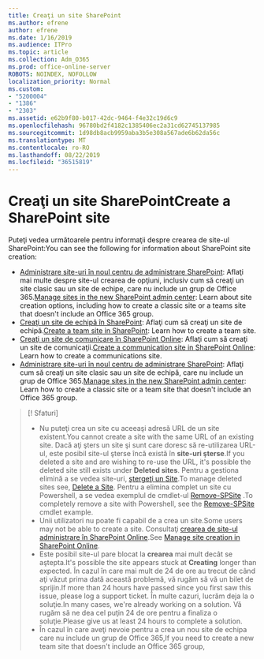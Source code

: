 ```yaml
---
title: Creaţi un site SharePoint
ms.author: efrene
author: efrene
ms.date: 1/16/2019
ms.audience: ITPro
ms.topic: article
ms.collection: Adm_O365
ms.prod: office-online-server
ROBOTS: NOINDEX, NOFOLLOW
localization_priority: Normal
ms.custom:
- "5200004"
- "1386"
- "2303"
ms.assetid: e62b9f80-b017-42dc-9464-f4e32c19d6c9
ms.openlocfilehash: 96780bd2f4182c1385406ec2a31cd62745137985
ms.sourcegitcommit: 1d98db8acb9959aba3b5e308a567ade6b62da56c
ms.translationtype: MT
ms.contentlocale: ro-RO
ms.lasthandoff: 08/22/2019
ms.locfileid: "36515819"
---
```

# <a name="create-a-sharepoint-site"></a><span data-ttu-id="b3255-102">Creaţi un site SharePoint</span><span class="sxs-lookup"><span data-stu-id="b3255-102">Create a SharePoint site</span></span>

<span data-ttu-id="b3255-103">Puteţi vedea următoarele pentru informaţii despre crearea de site-ul SharePoint:</span><span class="sxs-lookup"><span data-stu-id="b3255-103">You can see the following for information about SharePoint site creation:</span></span>
- <span data-ttu-id="b3255-104">[Administrare site-uri în noul centru de administrare SharePoint](https://docs.microsoft.com/sharepoint/manage-site-creation): Aflaţi mai multe despre site-ul crearea de opţiuni, inclusiv cum să creaţi un site clasic sau un site de echipe, care nu include un grup de Office 365.</span><span class="sxs-lookup"><span data-stu-id="b3255-104">[Manage sites in the new SharePoint admin center](https://docs.microsoft.com/sharepoint/manage-site-creation): Learn about site creation options, including how to create a classic site or a teams site that doesn't include an Office 365 group.</span></span>
- <span data-ttu-id="b3255-105">[Creaţi un site de echipă în SharePoint](https://support.office.com/article/create-a-team-site-in-sharepoint-ef10c1e7-15f3-42a3-98aa-b5972711777d?ui=en-US&amp;rs=en-US&amp;ad=US): Aflaţi cum să creaţi un site de echipă.</span><span class="sxs-lookup"><span data-stu-id="b3255-105">[Create a team site in SharePoint](https://support.office.com/article/create-a-team-site-in-sharepoint-ef10c1e7-15f3-42a3-98aa-b5972711777d?ui=en-US&amp;rs=en-US&amp;ad=US): Learn how to create a team site.</span></span>
- <span data-ttu-id="b3255-106">[Creaţi un site de comunicare în SharePoint Online](https://support.office.com/article/7fb44b20-a72f-4d2c-9173-fc8f59ba50eb): Aflaţi cum să creaţi un site de comunicaţii.</span><span class="sxs-lookup"><span data-stu-id="b3255-106">[Create a communication site in SharePoint Online](https://support.office.com/article/7fb44b20-a72f-4d2c-9173-fc8f59ba50eb): Learn how to create a communications site.</span></span>
- <span data-ttu-id="b3255-107">[Administrare site-uri în noul centru de administrare SharePoint](https://docs.microsoft.com/sharepoint/manage-sites-in-new-admin-center#create-a-site): Aflaţi cum să creaţi un site clasic sau un site de echipă, care nu include un grup de Office 365.</span><span class="sxs-lookup"><span data-stu-id="b3255-107">[Manage sites in the new SharePoint admin center](https://docs.microsoft.com/sharepoint/manage-sites-in-new-admin-center#create-a-site):  Learn how to create a classic site or a team site that doesn't include an Office 365 group.</span></span>


  
> [! Sfaturi]
> - <span data-ttu-id="b3255-109">Nu puteţi crea un site cu aceeaşi adresă URL de un site existent.</span><span class="sxs-lookup"><span data-stu-id="b3255-109">You cannot create a site with the same URL of an existing site.</span></span> <span data-ttu-id="b3255-110">Dacă aţi şters un site şi sunt care doresc să re-utilizarea URL-ul, este posibil site-ul şterse încă există în **site-uri şterse**.</span><span class="sxs-lookup"><span data-stu-id="b3255-110">If you deleted a site and are wishing to re-use the URL, it's possible the deleted site still exists under **Deleted sites**.</span></span> <span data-ttu-id="b3255-111">Pentru a gestiona elimină a se vedea site-uri, [ştergeţi un Site](https://docs.microsoft.com/sharepoint/manage-sites-in-new-admin-center#delete-a-site).</span><span class="sxs-lookup"><span data-stu-id="b3255-111">To manage deleted sites see, [Delete a Site](https://docs.microsoft.com/sharepoint/manage-sites-in-new-admin-center#delete-a-site).</span></span> <span data-ttu-id="b3255-112">Pentru a elimina complet un site cu Powershell, a se vedea exemplul de cmdlet-ul [Remove-SPSite](https://docs.microsoft.com/sharepoint/manage-sites-in-new-admin-center#delete-a-site) .</span><span class="sxs-lookup"><span data-stu-id="b3255-112">To completely remove a site with Powershell, see the [Remove-SPSite](https://docs.microsoft.com/sharepoint/manage-sites-in-new-admin-center#delete-a-site) cmdlet example.</span></span>
> - <span data-ttu-id="b3255-113">Unii utilizatori nu poate fi capabil de a crea un site.</span><span class="sxs-lookup"><span data-stu-id="b3255-113">Some users may not be able to create a site.</span></span> <span data-ttu-id="b3255-114">Consultaţi [crearea de site-ul administrare în SharePoint Online](https://docs.microsoft.com/sharepoint/manage-site-creation).</span><span class="sxs-lookup"><span data-stu-id="b3255-114">See [Manage site creation in SharePoint Online](https://docs.microsoft.com/sharepoint/manage-site-creation).</span></span>
> - <span data-ttu-id="b3255-115">Este posibil site-ul pare blocat la **crearea** mai mult decât se aştepta.</span><span class="sxs-lookup"><span data-stu-id="b3255-115">It's possible the site appears stuck at **Creating** longer than expected.</span></span> <span data-ttu-id="b3255-116">În cazul în care mai mult de 24 de ore au trecut de când aţi văzut prima dată această problemă, vă rugăm să vă un bilet de sprijin.</span><span class="sxs-lookup"><span data-stu-id="b3255-116">If more than 24 hours have passed since you first saw this issue, please log a support ticket.</span></span> <span data-ttu-id="b3255-117">În multe cazuri, lucrăm deja la o soluţie.</span><span class="sxs-lookup"><span data-stu-id="b3255-117">In many cases, we're already working on a solution.</span></span> <span data-ttu-id="b3255-118">Vă rugăm să ne dea cel puţin 24 de ore pentru a finaliza o soluţie.</span><span class="sxs-lookup"><span data-stu-id="b3255-118">Please give us at least 24 hours to complete a solution.</span></span>
> - <span data-ttu-id="b3255-119">În cazul în care aveţi nevoie pentru a crea un nou site de echipa care nu include un grup de Office 365,</span><span class="sxs-lookup"><span data-stu-id="b3255-119">If you need to create a new team site that doesn't include an Office 365 group,</span></span> 


